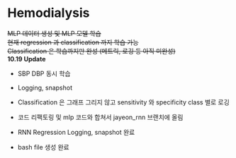 # Hemodialysis
~~MLP 데이터 생성 및 MLP 모델 학습   
현재 regression 과 classification 까지 학습 가능   
Classification 은 학습까지만 완성 (메트릭, 로깅 등 아직 미완성)~~  
__10.19 Update__  
* SBP DBP 동시 학습 
* Logging, snapshot  
* Classification 은 그래프 그리지 않고 sensitivity 와 specificity class 별로 로깅   

* 코드 리팩토링 및 mlp 코드와 합쳐서 jayeon_rnn 브랜치에 올림
* RNN Regression Logging, snapshot 완료
* bash file 생성 완료
